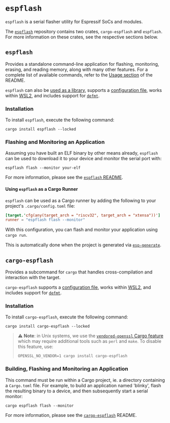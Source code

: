 # `espflash`

`espflash` is a serial flasher utility for Espressif SoCs and modules.

The [`espflash`][espflash] repository contains two crates, `cargo-espflash` and `espflash`. For more information on these crates, see the respective sections below.

[espflash]: https://github.com/esp-rs/espflash

## `espflash`

Provides a standalone command-line application for flashing, monitoring, erasing, and reading memory, along with many other features. For a complete list of available commands, refer to the [Usage section][espflash-usage] of the README.

`espflash` can also be [used as a library][espflash-library], supports a [configuration file][espflash-config], works within [WSL2][espflash-wsl2], and includes support for [`defmt`][espflash-formats].

[espflash-usage]: https://github.com/esp-rs/espflash/tree/main/espflash#usage
[espflash-config]: https://github.com/esp-rs/espflash/tree/main/espflash#configuration-file
[espflash-wsl2]: https://github.com/esp-rs/espflash/tree/main/espflash#windows-subsystem-for-linux
[espflash-library]: https://github.com/esp-rs/espflash/tree/main/espflash#using-espflash-as-a-library
[espflash-formats]:https://github.com/esp-rs/espflash/tree/main/espflash#logging-format

### Installation

To install `espflash`, execute the following command:

```shell
cargo install espflash --locked
```

### Flashing and Monitoring an Application

Assuming you have built an ELF binary by other means already, `espflash` can be used to download it to your device and monitor the serial port with:

```shell
espflash flash --monitor your-elf
```
For more information, please see the [`espflash` README][espflash-readme].

[espflash-readme]: https://github.com/esp-rs/espflash/blob/master/espflash/README.md

#### Using `espflash` as a Cargo Runner

`espflash` can be used as a Cargo runner by adding the following to your project's `.cargo/config.toml` file:

```toml
[target.'cfg(any(target_arch = "riscv32", target_arch = "xtensa"))']
runner = "espflash flash --monitor"
```

With this configuration, you can flash and monitor your application using `cargo run`.

This is automatically done when the project is generated via [`esp-generate`][esp-generate].

[esp-generate]: esp-generate.md

## `cargo-espflash`

Provides a subcommand for `cargo` that handles cross-compilation and interaction with the target.

`cargo-espflash` supports a [configuration file][cargo-espflash-config], works within [WSL2][cargo-espflash-wsl2], and includes support for [`defmt`][cargo-espflash-formats].

[cargo-espflash-config]: https://github.com/esp-rs/espflash/tree/main/cargo-espflash#configuration-file
[cargo-espflash-wsl2]: https://github.com/esp-rs/espflash/tree/main/cargo-espflash#windows-subsystem-for-linux
[cargo-espflash-formats]:https://github.com/esp-rs/espflash/tree/main/cargo-espflash#logging-format

### Installation

To install `cargo-espflash`, execute the following command:

```shell
cargo install cargo-espflash --locked
```

> ⚠️ **Note**: in Unix systems, we use the [`vendored-openssl` Cargo feature][vendored-ssl] which may require additional tools such as `perl` and `make`. To disable this feature, use:
> ```shell
> OPENSSL_NO_VENDOR=1 cargo install cargo-espflash
> ```

### Building, Flashing and Monitoring an Application

This command must be run within a Cargo project, ie. a directory containing a `Cargo.toml` file. For example, to build an application named 'blinky', flash the resulting binary to a device, and then subsequently start a serial monitor:

```shell
cargo espflash flash --monitor
```

For more information, please see the [`cargo-espflash`][cargo-espflash] README.

[cargo-espflash]: https://github.com/esp-rs/espflash/blob/master/cargo-espflash/README.md
[vendored-ssl]: https://github.com/rust-lang/cargo#compiling-from-source

